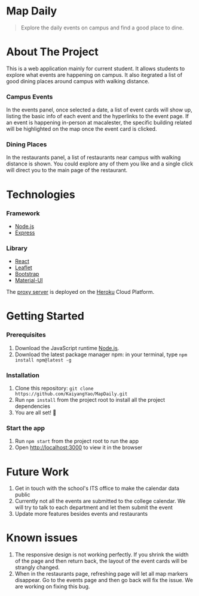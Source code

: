# Map Daily

> Explore the daily events on campus and find a good place to dine.

# About The Project

This is a web application mainly for current student. It allows students to explore what events are happening on campus. It also itegrated a list of good dining places around campus with walking distance.

### Campus Events

In the events panel, once selected a date, a list of event cards will show up, listing the basic info of each event and the hyperlinks to the event page. If an event is happening in-person at macalester, the specific building related will be highlighted on the map once the event card is clicked.

### Dining Places

In the restaurants panel, a list of restaurants near campus with walking distance is shown. You could explore any of them you like and a single click will direct you to the main page of the restaurant.

# Technologies

### Framework

- [Node.js](https://nodejs.org/en/)
- [Express](https://expressjs.com)

### Library

- [React](https://reactjs.org/)
- [Leaflet](https://leafletjs.com)
- [Bootstrap](https://getbootstrap.com)
- [Material-UI](https://mui.com)

The [proxy server](https://github.com/KaiyangYao/MapDaily-Calendar-Server) is deployed on the [Heroku](https://www.heroku.com) Cloud Platform.

# Getting Started

### Prerequisites

1. Download the JavaScript runtime [Node.js](https://nodejs.org/).
2. Download the latest package manager npm: in your terminal, type `npm install npm@latest -g`

### Installation

1. Clone this repository: `git clone https://github.com/KaiyangYao/MapDaily.git`
2. Run `npm install` from the project root to install all the project dependencies
3. You are all set! :tada:

### Start the app

1. Run `npm start` from the project root to run the app
2. Open [http://localhost:3000](http://localhost:3000) to view it in the browser


# Future Work

1. Get in touch with the school's ITS office to make the calendar data public
2. Currently not all the events are submitted to the college calendar. We will try to talk to each department and let them submit the event
3. Update more features besides events and restaurants


# Known issues
1. The responsive design is not working perfectly. If you shrink the width of the page and then return back, the layout of the event cards will be strangly changed.
2. When in the restaurants page, refreshing page will let all map markers disappear. Go to the events page and then go back will fix the issue. We are working on fixing this bug.